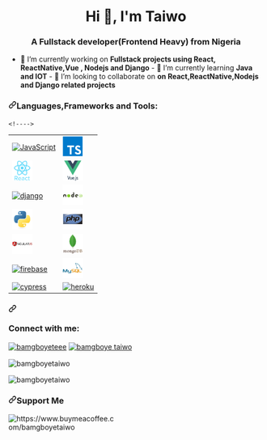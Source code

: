 <h1 align="center">Hi 👋, I'm Taiwo</h1>
<h3 align="center">A Fullstack developer(Frontend Heavy) from Nigeria</h3>

- 🔭 I’m currently working on **Fullstack projects using React, ReactNative,Vue , Nodejs and Django** - 🌱 I’m currently learning
**Java and IOT** - 👯 I’m looking to collaborate on **on React,ReactNative,Nodejs and Django related projects**

<h3 dir="auto"><a id="user-content-support-me" class="anchor" aria-hidden="true" href="#support-me"><svg class="octicon octicon-link" viewBox="0 0 16 16" version="1.1" width="16" height="16" aria-hidden="true"><path fill-rule="evenodd" d="M7.775 3.275a.75.75 0 001.06 1.06l1.25-1.25a2 2 0 112.83 2.83l-2.5 2.5a2 2 0 01-2.83 0 .75.75 0 00-1.06 1.06 3.5 3.5 0 004.95 0l2.5-2.5a3.5 3.5 0 00-4.95-4.95l-1.25 1.25zm-4.69 9.64a2 2 0 010-2.83l2.5-2.5a2 2 0 012.83 0 .75.75 0 001.06-1.06 3.5 3.5 0 00-4.95 0l-2.5 2.5a3.5 3.5 0 004.95 4.95l1.25-1.25a.75.75 0 00-1.06-1.06l-1.25 1.25a2 2 0 01-2.83 0z"></path></svg></a>Languages,Frameworks and Tools:</h3>
<table>
  <tbody>
    <tr>
      <td>
        <a href="https://developer.mozilla.org/en-US/docs/Web/JavaScript" rel="nofollow">
          <img
            src="https://raw.githubusercontent.com/danielcranney/readme-generator/main/public/icons/skills/javascript-colored.svg"
            width="36"
            height="36"
            alt="JavaScript"
            style="max-width: 100%"
          />
        </a>
      </td>
      <td>
        <a href="https://www.typescriptlang.org/" target="_blank" rel="noreferrer">
            <img
              src="https://raw.githubusercontent.com/devicons/devicon/master/icons/typescript/typescript-original.svg"
              alt="typescript"
              width="40"
              height="40"
            />
          </a>
      </td>
    </tr>
    <tr>
      <td>
        <a href="https://reactjs.org/" target="_blank" rel="noreferrer">
          <img
            src="https://raw.githubusercontent.com/devicons/devicon/master/icons/react/react-original-wordmark.svg"
            alt="react"
            width="40"
            height="40"
            style="max-width: 100%"
          />
        </a>
      </td>
      <td>
        <a href="https://www.w3.org/TR/CSS/#css" rel="nofollow">
            <a href="https://vuejs.org/" target="_blank" rel="noreferrer">
                <img
                  src="https://raw.githubusercontent.com/devicons/devicon/master/icons/vuejs/vuejs-original-wordmark.svg"
                  alt="vuejs"
                  width="40"
                  height="40"
                />
              </a>
        </a>
      </td>
    </tr>
    <tr>
        <td>
          <a href="https://reactjs.org/" target="_blank" rel="noreferrer">
            <a href="https://www.djangoproject.com/" target="_blank" rel="noreferrer">
                <img src="https://cdn.worldvectorlogo.com/logos/django.svg" alt="django" width="40" height="40" />
              </a>
        </td>
        <td>
          <a href="https://www.w3.org/TR/CSS/#css" rel="nofollow">
            <a href="https://nodejs.org" target="_blank" rel="noreferrer">
                <img
                  src="https://raw.githubusercontent.com/devicons/devicon/master/icons/nodejs/nodejs-original-wordmark.svg"
                  alt="nodejs"
                  width="40"
                  height="40"
                />
              </a>
          </a>
        </td>
    </tr>
    <tr>
        <td>
            <a href="https://www.python.org" target="_blank" rel="noreferrer">
                <img
                  src="https://raw.githubusercontent.com/devicons/devicon/master/icons/python/python-original.svg"
                  alt="python"
                  width="40"
                  height="40"
                />
            </a>
        </td>
        <td>
            <a href="https://www.php.net" target="_blank" rel="noreferrer">
                <img
                  src="https://raw.githubusercontent.com/devicons/devicon/master/icons/php/php-original.svg"
                  alt="php"
                  width="40"
                  height="40"
                />
              </a>
        </td>
    </tr>
    <tr>
        <td>
            <a href="https://angular.io" target="_blank" rel="noreferrer">
                <img
                  src="https://raw.githubusercontent.com/devicons/devicon/master/icons/angularjs/angularjs-original-wordmark.svg"
                  alt="angularjs"
                  width="40"
                  height="40"
                />
              </a>
        </td>
        <td>
            <a href="https://www.mongodb.com/" target="_blank" rel="noreferrer">
                <img
                  src="https://raw.githubusercontent.com/devicons/devicon/master/icons/mongodb/mongodb-original-wordmark.svg"
                  alt="mongodb"
                  width="40"
                  height="40"
                />
              </a>
        </td>
    </tr>
    <tr>
        <td>
            <a href="https://firebase.google.com/" target="_blank" rel="noreferrer">
                <img src="https://www.vectorlogo.zone/logos/firebase/firebase-icon.svg" alt="firebase" width="40" height="40" />
              </a>
        </td>
        <td>
            <a href="https://www.mysql.com/" target="_blank" rel="noreferrer">
                <img
                  src="https://raw.githubusercontent.com/devicons/devicon/master/icons/mysql/mysql-original-wordmark.svg"
                  alt="mysql"
                  width="40"
                  height="40"
                />
              </a>
        </td>
    </tr>
    <tr>
        <td>
            <a href="https://www.cypress.io" target="_blank" rel="noreferrer">
                <img
                  src="https://raw.githubusercontent.com/simple-icons/simple-icons/6e46ec1fc23b60c8fd0d2f2ff46db82e16dbd75f/icons/cypress.svg"
                  alt="cypress"
                  width="40"
                  height="40"
                />
              </a>
        </td>
        <td>
            <a href="https://heroku.com" target="_blank" rel="noreferrer">
                <img src="https://www.vectorlogo.zone/logos/heroku/heroku-icon.svg" alt="heroku" width="40" height="40" />
              </a>
        </td>
    </tr>

    <!---->

  </tbody>
</table>


<h3 dir="auto"><a id="user-content-support-me" class="anchor" aria-hidden="true" href="#support-me"><svg class="octicon octicon-link" viewBox="0 0 16 16" version="1.1" width="16" height="16" aria-hidden="true"><path fill-rule="evenodd" d="M7.775 3.275a.75.75 0 001.06 1.06l1.25-1.25a2 2 0 112.83 2.83l-2.5 2.5a2 2 0 01-2.83 0 .75.75 0 00-1.06 1.06 3.5 3.5 0 004.95 0l2.5-2.5a3.5 3.5 0 00-4.95-4.95l-1.25 1.25zm-4.69 9.64a2 2 0 010-2.83l2.5-2.5a2 2 0 012.83 0 .75.75 0 001.06-1.06 3.5 3.5 0 00-4.95 0l-2.5 2.5a3.5 3.5 0 004.95 4.95l1.25-1.25a.75.75 0 00-1.06-1.06l-1.25 1.25a2 2 0 01-2.83 0z"></path></svg>

</a>Connect with me:</h3>
<p align="left">
  <a href="https://twitter.com/bamgboyeteee" target="blank"
    ><img
      align="center"
      src="https://raw.githubusercontent.com/rahuldkjain/github-profile-readme-generator/master/src/images/icons/Social/twitter.svg"
      alt="bamgboyeteee"
      height="30"
      width="40"
  /></a>
  <a href="https://linkedin.com/in/bamgboye taiwo" target="blank"
    ><img
      align="center"
      src="https://raw.githubusercontent.com/rahuldkjain/github-profile-readme-generator/master/src/images/icons/Social/linked-in-alt.svg"
      alt="bamgboye taiwo"
      height="30"
      width="40"
  /></a>
</p>

<p>
  <img
    align="center"
    src="https://github-readme-stats.vercel.app/api/top-langs?username=bamgboyetaiwo&show_icons=true&locale=en&layout=compact"
    alt="bamgboyetaiwo"
  />
</p>

<p><img align="center" src="https://github-readme-streak-stats.herokuapp.com/?user=bamgboyetaiwo&" alt="bamgboyetaiwo" /></p>


<h3 dir="auto"><a id="user-content-support-me" class="anchor" aria-hidden="true" href="#support-me"><svg class="octicon octicon-link" viewBox="0 0 16 16" version="1.1" width="16" height="16" aria-hidden="true"><path fill-rule="evenodd" d="M7.775 3.275a.75.75 0 001.06 1.06l1.25-1.25a2 2 0 112.83 2.83l-2.5 2.5a2 2 0 01-2.83 0 .75.75 0 00-1.06 1.06 3.5 3.5 0 004.95 0l2.5-2.5a3.5 3.5 0 00-4.95-4.95l-1.25 1.25zm-4.69 9.64a2 2 0 010-2.83l2.5-2.5a2 2 0 012.83 0 .75.75 0 001.06-1.06 3.5 3.5 0 00-4.95 0l-2.5 2.5a3.5 3.5 0 004.95 4.95l1.25-1.25a.75.75 0 00-1.06-1.06l-1.25 1.25a2 2 0 01-2.83 0z"></path></svg></a>Support Me</h3>
<p>
  <a href="https://www.buymeacoffee.com/https://www.buymeacoffee.com/bamgboyetaiwo">
    <img
      align="left"
      src="https://cdn.buymeacoffee.com/buttons/v2/default-yellow.png"
      height="50"
      width="210"
      alt="https://www.buymeacoffee.com/bamgboyetaiwo"
  /></a>
</p>
<br /><br />
